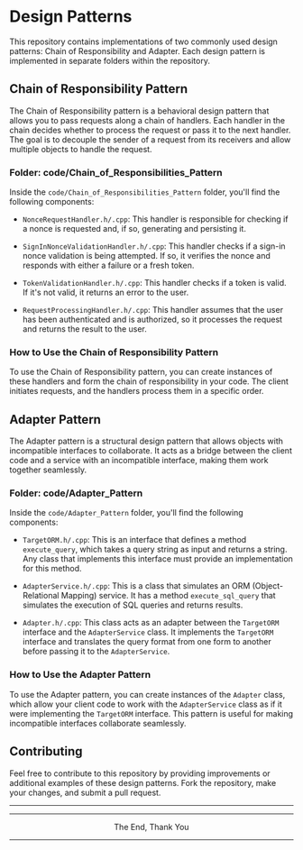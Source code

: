 # Design Patterns

This repository contains implementations of two commonly used design patterns: Chain of Responsibility and Adapter. Each design pattern is implemented in separate folders within the repository.

## Chain of Responsibility Pattern

The Chain of Responsibility pattern is a behavioral design pattern that allows you to pass requests along a chain of handlers. Each handler in the chain decides whether to process the request or pass it to the next handler. The goal is to decouple the sender of a request from its receivers and allow multiple objects to handle the request.

### Folder: code/Chain_of_Responsibilities_Pattern

Inside the `code/Chain_of_Responsibilities_Pattern` folder, you'll find the following components:

- `NonceRequestHandler.h/.cpp`: This handler is responsible for checking if a nonce is requested and, if so, generating and persisting it.

- `SignInNonceValidationHandler.h/.cpp`: This handler checks if a sign-in nonce validation is being attempted. If so, it verifies the nonce and responds with either a failure or a fresh token.

- `TokenValidationHandler.h/.cpp`: This handler checks if a token is valid. If it's not valid, it returns an error to the user.

- `RequestProcessingHandler.h/.cpp`: This handler assumes that the user has been authenticated and is authorized, so it processes the request and returns the result to the user.

### How to Use the Chain of Responsibility Pattern

To use the Chain of Responsibility pattern, you can create instances of these handlers and form the chain of responsibility in your code. The client initiates requests, and the handlers process them in a specific order.

## Adapter Pattern

The Adapter pattern is a structural design pattern that allows objects with incompatible interfaces to collaborate. It acts as a bridge between the client code and a service with an incompatible interface, making them work together seamlessly.

### Folder: code/Adapter_Pattern

Inside the `code/Adapter_Pattern` folder, you'll find the following components:

- `TargetORM.h/.cpp`: This is an interface that defines a method `execute_query`, which takes a query string as input and returns a string. Any class that implements this interface must provide an implementation for this method.

- `AdapterService.h/.cpp`: This is a class that simulates an ORM (Object-Relational Mapping) service. It has a method `execute_sql_query` that simulates the execution of SQL queries and returns results.

- `Adapter.h/.cpp`: This class acts as an adapter between the `TargetORM` interface and the `AdapterService` class. It implements the `TargetORM` interface and translates the query format from one form to another before passing it to the `AdapterService`.

### How to Use the Adapter Pattern

To use the Adapter pattern, you can create instances of the `Adapter` class, which allow your client code to work with the `AdapterService` class as if it were implementing the `TargetORM` interface. This pattern is useful for making incompatible interfaces collaborate seamlessly.

## Contributing

Feel free to contribute to this repository by providing improvements or additional examples of these design patterns. Fork the repository, make your changes, and submit a pull request.

---
---
<p align="center">The End, Thank You</p>

---
